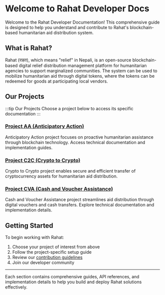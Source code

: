 # Welcome to Rahat Developer Docs

Welcome to the Rahat Developer Documentation! This comprehensive guide is designed to help you understand and contribute to Rahat's blockchain-based humanitarian aid distribution system.

## What is Rahat?

Rahat (राहत), which means "relief" in Nepali, is an open-source blockchain-based digital relief distribution management platform for humanitarian agencies to support marginalized communities. The system can be used to mobilize humanitarian aid through digital tokens, where the tokens can be redeemed for goods at participating local vendors.


## Our Projects

:::tip Our Projects
Choose a project below to access its specific documentation
:::

<div className="card-container">

<div className="project-card">

### [Project AA (Anticipatory Action)](../projects/project-aa.md)

Anticipatory Action project focuses on proactive humanitarian assistance through blockchain technology. Access technical documentation and implementation guides.

</div>

<div className="project-card">

### [Project C2C (Crypto to Crypto)](../projects/project-c2c.md)

Crypto to Crypto project enables secure and efficient transfer of cryptocurrency assets for humanitarian aid distribution.

</div>

<div className="project-card">

### [Project CVA (Cash and Voucher Assistance)](../projects/project-cva.md)

Cash and Voucher Assistance project streamlines aid distribution through digital vouchers and cash transfers. Explore technical documentation and implementation details.

</div>

</div>

## Getting Started

To begin working with Rahat:
1. Choose your project of interest from above
2. Follow the project-specific setup guide
3. Review our [contribution guidelines](../Contributing/contributing.md)
4. Join our developer community

---

Each section contains comprehensive guides, API references, and implementation details to help you build and deploy Rahat solutions effectively.

